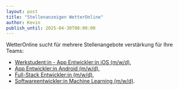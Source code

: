 ```yaml
---
layout: post
title: "Stellenanzeigen WetterOnline"
author: Kevin
publish_until: 2025-04-30T00:00:00
---
```

WetterOnline sucht für mehrere Stellenangebote verstärkung für Ihre Teams:

* [Werkstudent:in - App Entwickler:in iOS (m/w/d)](/dokumente/ausschreibungen_jobboerse/2025-02-13-wo_werkstudentin.pdf), 
* [App Entwickler:in Android (m/w/d)](/dokumente/ausschreibungen_jobboerse/2025-02-13-wo_appandroid.pdf), 
* [Full-Stack Entwickler:in (m/w/d)](/dokumente/ausschreibungen_jobboerse/2025-02-13-wo_fullstack.pdf), 
* [Softwareentwickler:in Machine Learning (m/w/d)](/dokumente/ausschreibungen_jobboerse/2025-02-13-wo_ml.pdf).
